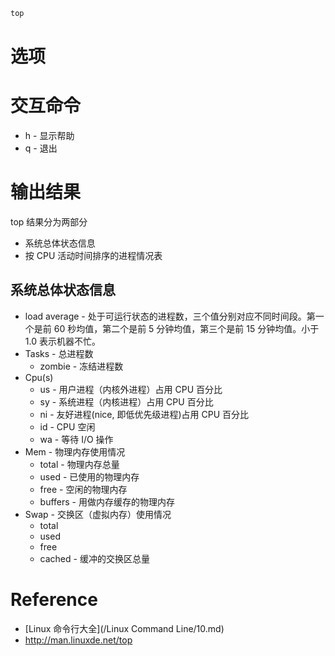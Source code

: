 ```bash
top
```

# 选项

# 交互命令

- h - 显示帮助
- q - 退出



# 输出结果

top 结果分为两部分
- 系统总体状态信息
- 按 CPU 活动时间排序的进程情况表

## 系统总体状态信息

- load average - 处于可运行状态的进程数，三个值分别对应不同时间段。第一个是前 60 秒均值，第二个是前 5 分钟均值，第三个是前 15 分钟均值。小于 1.0 表示机器不忙。
- Tasks - 总进程数
  - zombie - 冻结进程数
- Cpu(s)
  - us - 用户进程（内核外进程）占用 CPU 百分比
  - sy - 系统进程（内核进程）占用 CPU 百分比
  - ni - 友好进程(nice, 即低优先级进程)占用 CPU 百分比
  - id - CPU 空闲
  - wa - 等待 I/O 操作
- Mem - 物理内存使用情况
  - total - 物理内存总量
  - used - 已使用的物理内存
  - free - 空闲的物理内存
  - buffers - 用做内存缓存的物理内存
- Swap - 交换区（虚拟内存）使用情况
  - total
  - used
  - free
  - cached - 缓冲的交换区总量

# Reference

- [Linux 命令行大全](/Linux Command Line/10.md)
- http://man.linuxde.net/top